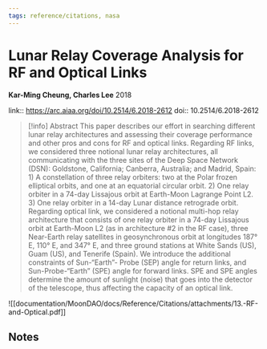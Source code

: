 ```yaml
---
tags: reference/citations, nasa
---
```

# Lunar Relay Coverage Analysis for RF and Optical Links

**Kar-Ming Cheung, Charles Lee**
2018

link:: https://arc.aiaa.org/doi/10.2514/6.2018-2612
doi:: 10.2514/6.2018-2612

> [!info] Abstract
> This paper describes our effort in searching different lunar relay architectures and assessing their coverage performance and other pros and cons for RF and optical links. Regarding RF links, we considered three notional lunar relay architectures, all communicating with the three sites of the Deep Space Network (DSN): Goldstone, California; Canberra, Australia; and Madrid, Spain: 1) A constellation of three relay orbiters: two at the Polar frozen elliptical orbits, and one at an equatorial circular orbit. 2) One relay orbiter in a 74-day Lissajous orbit at Earth-Moon Lagrange Point L2. 3) One relay orbiter in a 14-day Lunar distance retrograde orbit. Regarding optical link, we considered a notional multi-hop relay architecture that consists of one relay orbiter in a 74-day Lissajous orbit at Earth-Moon L2 (as in architecture #2 in the RF case), three Near-Earth relay satellites in geosynchronous orbit at longitudes 187° E, 110° E, and 347° E, and three ground stations at White Sands (US), Guam (US), and Tenerife (Spain). We introduce the additional constraints of Sun-“Earth”- Probe (SEP) angle for return links, and Sun-Probe-“Earth” (SPE) angle for forward links. SPE and SPE angles determine the amount of sunlight (noise) that goes into the detector of the telescope, thus affecting the capacity of an optical link.


![[documentation/MoonDAO/docs/Reference/Citations/attachments/13.-RF-and-Optical.pdf]]
## Notes

